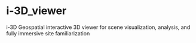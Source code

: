 # i-3D_viewer
i-3D Geospatial interactive 3D viewer for scene visualization, analysis, and fully immersive site familiarization
